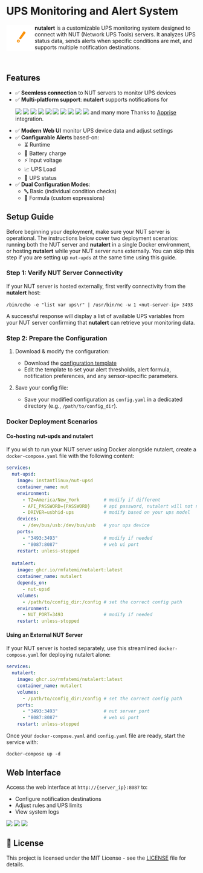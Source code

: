# UPS Monitoring and Alert System

<p align="left"> <img align="left" src="https://github.com/rmfatemi/nutalert/blob/master/assets/logo.png" width="75"> <strong>nutalert</strong> is a customizable UPS monitoring system designed to connect with NUT (Network UPS Tools) servers. It analyzes UPS status data, sends alerts when specific conditions are met, and supports multiple notification destinations. </p>
<br>

## Features
- ✅ **Seemless connection** to NUT servers to monitor UPS devices
- ✅ **Multi-platform support**: **nutalert** supports notifications for
  <p>
  <span>
    <img src="https://github.com/homarr-labs/dashboard-icons/blob/main/svg/telegram.svg" width="20">
    <img src="https://github.com/homarr-labs/dashboard-icons/blob/main/svg/slack.svg" width="20">
    <img src="https://github.com/homarr-labs/dashboard-icons/blob/main/svg/microsoft-teams.svg" width="20">
    <img src="https://github.com/homarr-labs/dashboard-icons/blob/main/svg/gmail.svg" width="20">
    <img src="https://github.com/homarr-labs/dashboard-icons/blob/main/svg/discord.svg" width="20">
    <img src="https://github.com/homarr-labs/dashboard-icons/blob/main/svg/whatsapp.svg" width="20">
    <img src="https://github.com/homarr-labs/dashboard-icons/blob/main/svg/gotify.svg" width="20">
    <img src="https://github.com/homarr-labs/dashboard-icons/blob/main/svg/ntfy.svg" width="20">
    <img src="https://github.com/homarr-labs/dashboard-icons/blob/main/svg/pushover.svg" width="20">
    <img src="https://github.com/homarr-labs/dashboard-icons/blob/main/svg/home-assistant.svg" width="20">
  </span>
   and many more Thanks to <a href="https://github.com/caronc/apprise">Apprise</a> integration.
</p>

- ✅ **Modern Web UI** monitor UPS device data and adjust settings
- ✅ **Configurable Alerts** based-on:
  - ⏳ Runtime
  - 🔋 Battery charge
  - ⚡ Input voltage
  - 📈 UPS Load
  - 🔄 UPS status
- ✅ **Dual Configuration Modes**:
  - 🔤 Basic (individual condition checks)
  - 🧮 Formula (custom expressions)

## Setup Guide

Before beginning your deployment, make sure your NUT server is operational. The instructions below cover two deployment scenarios: running both the NUT server and **nutalert** in a single Docker environment, or hosting **nutalert** while your NUT server runs externally. You can skip this step if you are setting up `nut-upds` at the same time using this guide.

### Step 1: Verify NUT Server Connectivity
If your NUT server is hosted externally, first verify connectivity from the **nutalert** host:

`/bin/echo -e "list var ups\r" | /usr/bin/nc -w 1 <nut-server-ip> 3493`

A successful response will display a list of available UPS variables from your NUT server confirming that **nutalert** can retrieve your monitoring data.

### Step 2: Prepare the Configuration
1. Download & modify the configuration:

    - Download the [configuration template](https://github.com/rmfatemi/nutalert/blob/master/config.yaml)
    - Edit the template to set your alert thresholds, alert formula, notification preferences, and any sensor-specific parameters.

2. Save your config file:

   - Save your modified configuration as `config.yaml` in a dedicated directory (e.g., `/path/to/config_dir`).

### Docker Deployment Scenarios

#### Co-hosting nut-upds and nutalert
If you wish to run your NUT server using Docker alongside nutalert, create a `docker-compose.yaml` file with the following content:

```yaml
services:
  nut-upsd:
    image: instantlinux/nut-upsd
    container_name: nut
    environment:
      - TZ=America/New_York         # modify if different
      - API_PASSWORD={PASSWORD}     # api password, nutalert will not need this
      - DRIVER=usbhid-ups           # modify based on your ups model
    devices:
      - /dev/bus/usb:/dev/bus/usb   # your ups device
    ports:
      - "3493:3493"                 # modify if needed
      - "8087:8087"                 # web ui port
    restart: unless-stopped

  nutalert:
    image: ghcr.io/rmfatemi/nutalert:latest
    container_name: nutalert
    depends_on:
      - nut-upsd
    volumes:
      - /path/to/config_dir:/config # set the correct config path
    environment:
      - NUT_PORT=3493               # modify if needed
    restart: unless-stopped
```
#### Using an External NUT Server
If your NUT server is hosted separately, use this streamlined `docker-compose.yaml` for deploying nutalert alone:

````yaml
services:
  nutalert:
    image: ghcr.io/rmfatemi/nutalert:latest
    container_name: nutalert
    volumes:
      - /path/to/config_dir:/config # set the correct config path
    ports:
      - "3493:3493"                 # nut server port
      - "8087:8087"                 # web ui port
    restart: unless-stopped
````
Once your `docker-compose.yaml` and `config.yaml` file are ready, start the service with:
```
docker-compose up -d
```
## Web Interface
Access the web interface at `http://{server_ip}:8087` to:
- Configure notification destinations
- Adjust rules and UPS limits
- View system logs

<img src="https://github.com/user-attachments/assets/4c29770a-ba7c-4e27-9509-ad04527dc962">
<img src="https://github.com/user-attachments/assets/46dbe4fd-f743-41d1-bcb5-790d84e05301">
<img src="https://github.com/user-attachments/assets/14f90607-d7d5-42ac-9d91-3864e7dfec87">

## 📄 License

This project is licensed under the MIT License - see the [LICENSE](https://github.com/rmfatemi/nutalert/blob/master/LICENSE) file for details.
